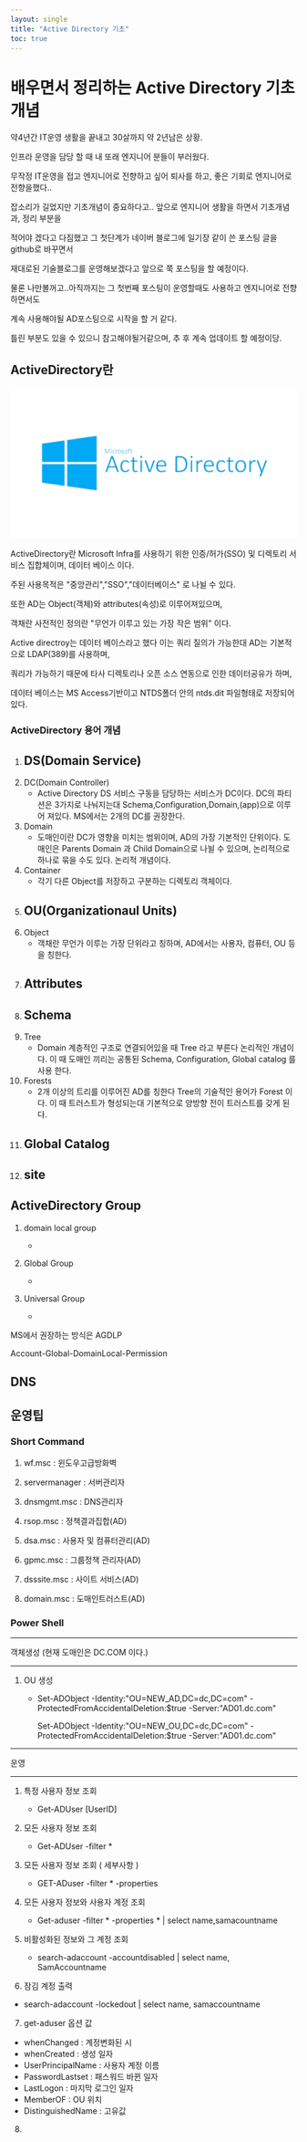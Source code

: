 ```yaml
---
layout: single
title: "Active Directory 기초"
toc: true
---
```


# 배우면서 정리하는 Active Directory 기초 개념 



약4년간 IT운영 생활을 끝내고 30살까지 약 2년남은 상황. 

인프라 운영을 담당 할 때 내 또래 엔지니어 분들이 부러웠다. 

무작정 IT운영을 접고 엔지니어로 전향하고 싶어 퇴사를 하고,  좋은 기회로 엔지니어로 전향을했다..

잡소리가 길었지만 기초개념이 중요하다고.. 앞으로 엔지니어 생활을 하면서 기초개념과, 정리 부분을 

적어야 겠다고 다짐했고 그 첫단계가 네이버 블로그에 일기장 같이 쓴 포스팅 글을 github로 바꾸면서

재대로된 기술블로그를 운영해보겠다고 앞으로 쭉 포스팅을 할 예정이다.

물론 나만볼꺼고..아직까지는 그 첫번째 포스팅이 운영할때도 사용하고 엔지니어로 전향하면서도 

계속 사용해야될 AD포스팅으로 시작을 할 거 같다. 

틀린 부분도 있을 수 있으니 참고해야될거같으며, 추 후 계속 업데이트 할 예정이당. 




## ActiveDirectory란

<img src="../images/2021-10-05-first/ds.png" alt="ds" style="zoom: 50%;" />

ActiveDirectory란 Microsoft Infra를 사용하기 위한 인증/허가(SSO) 및 디렉토리 서비스 집합체이며, 데이터 베이스 이다.

주된 사용목적은 "중앙관리","SSO","데이터베이스" 로 나뉠 수 있다.

또한 AD는 Object(객체)와 attributes(속성)로 이루어져있으며,

객채란 사전적인 정의란 "무언가 이루고 있는 가장 작은 범위" 이다.

Active directroy는 데이터 베이스라고 했다 이는 쿼리 질의가 가능한대 AD는 기본적으로 LDAP(389)를 사용하며, 

쿼리가 가능하기 때문에 타사 디렉토리나 오픈 소스 연동으로 인한 데이터공유가 하며,

데이터 베이스는 MS Access기반이고 NTDS폴더 안의 ntds.dit 파일형태로 저장되어있다.



### ActiveDirectory 용어 개념 

1. DS(Domain Service)
   - 
2. DC(Domain Controller)
   - Active Directory DS 서비스 구동을 담당하는 서비스가 DC이다. DC의 파티션은 3가지로 나눠지는대  Schema,Configuration,Domain,(app)으로 이루어 져있다.  MS에서는 2개의 DC를 권장한다. 
3. Domain
   - 도매인이란 DC가 영향을 미치는 범위이며, AD의 가장 기본적인 단위이다. 도매인은 Parents Domain 과 Child Domain으로 나뉠 수 있으며, 논리적으로 하나로 묶을 수도 있다. 논리적 개념이다.
4. Container
   - 각기 다른 Object를 저장하고 구분하는 디렉토리 객체이다. 
5. OU(Organizationaul Units)
   - 
6. Object 
   - 객채란 무언가 이루는 가장 단위라고 칭하며, AD에서는 사용자, 컴퓨터, OU 등을 칭한다. 
7. Attributes 
   - 
8. Schema
   -  
9. Tree
   - Domain 계층적인 구조로 연결되어있을 때 Tree 라고 부른다 논리적인 개념이다. 이 때 도매인 끼리는 공통된 Schema, Configuration, Global catalog 를 사용 한다. 
10. Forests
    - 2개 이상의 트리를 이루어진 AD를 칭한다 Tree의 기술적인 용어가 Forest 이다.  이 때 트러스트가 형성되는대 기본적으로 양방향 전이 트러스트를 갖게 된다. 
11. Global Catalog
    - 
12. site 
    - 






## ActiveDirectory Group

 1. domain local group

    - 

 2. Global Group

    -  

 3. Universal Group

    - 

  MS에서 권장하는 방식은 AGDLP

  Account-Global-DomainLocal-Permission 


## DNS












## 운영팁

### Short Command
1. wf.msc : 윈도우고급방화벽

2. servermanager : 서버관리자

3. dnsmgmt.msc : DNS관리자 

4. rsop.msc : 정책결과집합(AD)

5. dsa.msc : 사용자 및 컴퓨터관리(AD)

6. gpmc.msc : 그룹정책 관리자(AD)

7. dsssite.msc : 사이트 서비스(AD) 

8. domain.msc : 도매인트러스트(AD) 

 

### Power Shell 

---

객체생성 (현재 도매인은 DC.COM 이다.)  

----

1. OU 생성 

   - Set-ADObject -Identity:"OU=NEW_AD,DC=dc,DC=com" -ProtectedFromAccidentalDeletion:$true -Server:"AD01.dc.com"

     Set-ADObject -Identity:"OU=NEW_OU,DC=dc,DC=com" -ProtectedFromAccidentalDeletion:$true -Server:"AD01.dc.com"



---

운영

---

1. 특정 사용자 정보 조회 
   * Get-ADUser [UserID]
2. 모든 사용자 정보 조회
   * Get-ADUser -filter *  
3. 모든 사용자 정보 조회 ( 세부사항 )
   * GET-ADuser -filter * -properties
4. 모든 사용자 정보와 사용자 계정 조회
   * Get-aduser -filter * -properties * | select name,samacountname 

5. 비활성화된 정보와 그 계정 조회 

   * search-adaccount -accountdisabled | select name, SamAccountname 

6.  잠김 계정 출력 

   * search-adaccount -lockedout | select name, samaccountname 

7.  get-aduser 옵션 값 

   * whenChanged : 계정변화된 시  
   * whenCreated : 생성 일자 
   * UserPrincipalName : 사용자 계정 이름
   * PasswordLastset : 패스워드 바뀐 일자
   * LastLogon : 마지막 로그인 일자
   * MemberOF : OU 위치 
   * DistinguishedName : 고유값

   

8. 

